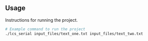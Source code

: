 
## Usage

Instructions for running the project.

```bash
# Example command to run the project
./lcs_serial input_files/text_one.txt input_files/text_two.txt